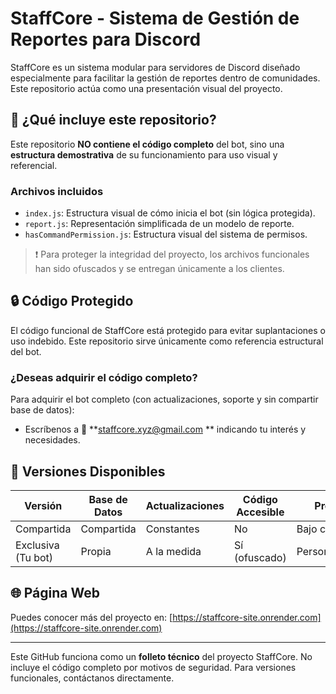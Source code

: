 # StaffCore - Sistema de Gestión de Reportes para Discord

StaffCore es un sistema modular para servidores de Discord diseñado especialmente para facilitar la gestión de reportes dentro de comunidades. Este repositorio actúa como una presentación visual del proyecto.

## 📌 ¿Qué incluye este repositorio?

Este repositorio **NO contiene el código completo** del bot, sino una **estructura demostrativa** de su funcionamiento para uso visual y referencial.

### Archivos incluidos
- `index.js`: Estructura visual de cómo inicia el bot (sin lógica protegida).
- `report.js`: Representación simplificada de un modelo de reporte.
- `hasCommandPermission.js`: Estructura visual del sistema de permisos.

> ❗ Para proteger la integridad del proyecto, los archivos funcionales han sido ofuscados y se entregan únicamente a los clientes.

## 🔒 Código Protegido
El código funcional de StaffCore está protegido para evitar suplantaciones o uso indebido. Este repositorio sirve únicamente como referencia estructural del bot.

### ¿Deseas adquirir el código completo?
Para adquirir el bot completo (con actualizaciones, soporte y sin compartir base de datos):

- Escríbenos a 📧 **staffcore.xyz@gmail.com
** indicando tu interés y necesidades.

## 🔧 Versiones Disponibles

| Versión                | Base de Datos | Actualizaciones | Código Accesible | Precio        |
|------------------------|----------------|------------------|------------------|---------------|
| Compartida             | Compartida     | Constantes       | No               | Bajo costo    |
| Exclusiva (Tu bot)     | Propia         | A la medida      | Sí (ofuscado)    | Personalizado |

## 🌐 Página Web
Puedes conocer más del proyecto en: [https://staffcore-site.onrender.com](https://staffcore-site.onrender.com)

---

Este GitHub funciona como un **folleto técnico** del proyecto StaffCore. No incluye el código completo por motivos de seguridad. Para versiones funcionales, contáctanos directamente.
